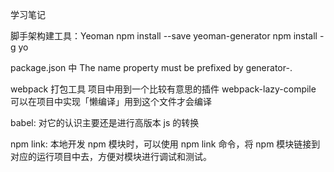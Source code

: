 <!--
 * @Author: Eric YangXinde
 * @Date: 2020-09-25 20:00:09
 * @LastModifiedBy: Eric YangXinde
 * @LastEditTime: 2021-01-31 22:37:03
 * @Description:
-->

学习笔记

脚手架构建工具：Yeoman
npm install --save yeoman-generator
npm install -g yo

package.json 中
The name property must be prefixed by generator-.

webpack 打包工具
项目中用到一个比较有意思的插件
webpack-lazy-compile
可以在项目中实现「懒编译」用到这个文件才会编译

babel: 对它的认识主要还是进行高版本 js 的转换

npm link: 本地开发 npm 模块时，可以使用 npm link 命令，将 npm 模块链接到对应的运行项目中去，方便对模块进行调试和测试。
